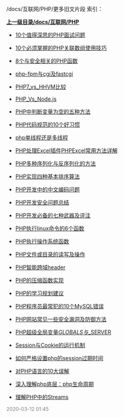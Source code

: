 /docs/互联网/PHP/更多旧文片段 索引：


**[上一级目录/docs/互联网/PHP](/docs/互联网/PHP/index.md)**

- [10个值得深思的PHP面试问题](/docs/互联网/PHP/更多旧文片段/10个值得深思的PHP面试问题.md)

- [10个必须掌握的PHP关联数组使用技巧](/docs/互联网/PHP/更多旧文片段/10个必须掌握的PHP关联数组使用技巧.md)

- [8个与安全相关的PHP函数](/docs/互联网/PHP/更多旧文片段/8个与安全相关的PHP函数.md)

- [php-fpm与cgi及fastcgi](/docs/互联网/PHP/更多旧文片段/php-fpm与cgi及fastcgi.md)

- [PHP7_vs_HHVM比较](/docs/互联网/PHP/更多旧文片段/PHP7_vs_HHVM比较.md)

- [PHP_Vs_Node.js](/docs/互联网/PHP/更多旧文片段/PHP_Vs_Node.js.md)

- [PHP中判断变量为空的五种方法](/docs/互联网/PHP/更多旧文片段/PHP中判断变量为空的五种方法.md)

- [PHP代码规范的10个好习惯](/docs/互联网/PHP/更多旧文片段/PHP代码规范的10个好习惯.md)

- [php单线程还是多线程](/docs/互联网/PHP/更多旧文片段/php单线程还是多线程.md)

- [PHP处理Excel插件PHPExcel常用方法详解](/docs/互联网/PHP/更多旧文片段/PHP处理Excel插件PHPExcel常用方法详解.md)

- [PHP多种序列化与反序列化的方法](/docs/互联网/PHP/更多旧文片段/PHP多种序列化与反序列化的方法.md)

- [PHP实现四种基本排序算法](/docs/互联网/PHP/更多旧文片段/PHP实现四种基本排序算法.md)

- [PHP开发中的中文编码问题](/docs/互联网/PHP/更多旧文片段/PHP开发中的中文编码问题.md)

- [PHP开发安全问题总结](/docs/互联网/PHP/更多旧文片段/PHP开发安全问题总结.md)

- [PHP开发必备的七种武器及评注](/docs/互联网/PHP/更多旧文片段/PHP开发必备的七种武器及评注.md)

- [PHP执行linux命令的6个函数](/docs/互联网/PHP/更多旧文片段/PHP执行linux命令的6个函数.md)

- [PHP执行操作系统函数](/docs/互联网/PHP/更多旧文片段/PHP执行操作系统函数.md)

- [PHP文件或目录的读写及操作](/docs/互联网/PHP/更多旧文片段/PHP文件或目录的读写及操作.md)

- [PHP智能跨域header](/docs/互联网/PHP/更多旧文片段/PHP智能跨域header.md)

- [PHP的压缩函数实现](/docs/互联网/PHP/更多旧文片段/PHP的压缩函数实现.md)

- [PHP的学习规划建议](/docs/互联网/PHP/更多旧文片段/PHP的学习规划建议.md)

- [PHP程序员最常犯的10个MySQL错误](/docs/互联网/PHP/更多旧文片段/PHP程序员最常犯的10个MySQL错误.md)

- [PHP网站常见一些安全漏洞及防御方法](/docs/互联网/PHP/更多旧文片段/PHP网站常见一些安全漏洞及防御方法.md)

- [PHP超级全局变量$GLOBALS与$_SERVER](/docs/互联网/PHP/更多旧文片段/PHP超级全局变量$GLOBALS与$_SERVER.md)

- [Session与Cookie的运行机制](/docs/互联网/PHP/更多旧文片段/Session与Cookie的运行机制.md)

- [如何严格设置php的session过期时间](/docs/互联网/PHP/更多旧文片段/如何严格设置php的session过期时间.md)

- [对PHP语言的10大误解](/docs/互联网/PHP/更多旧文片段/对PHP语言的10大误解.md)

- [深入理解php底层：php生命周期](/docs/互联网/PHP/更多旧文片段/深入理解php底层：php生命周期.md)

- [理解PHP中的Streams](/docs/互联网/PHP/更多旧文片段/理解PHP中的Streams.md)


<font size=2 color='grey'> 2020-03-12 01:45 </font>